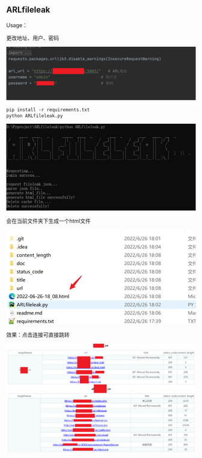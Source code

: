 ## ARLfileleak

Usage：

更改地址、用户、密码

![image-20220626180604442](.\doc\image-20220626180604442.png)



```
pip install -r requirements.txt
python ARLfileleak.py
```



![image-20220626180826637](.\doc\image-20220626180826637.png)



会在当前文件夹下生成一个html文件

![image-20220626180919677](.\doc\image-20220626180919677.png)



效果：点击连接可直接跳转

![image-20220626181150705](.\doc\image-20220626181150705.png)